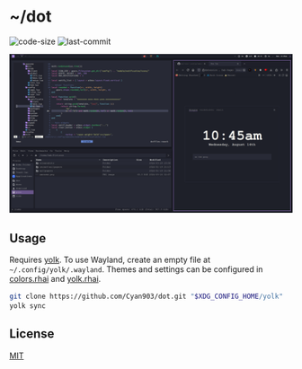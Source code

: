 # ~/dot

![code-size](https://img.shields.io/github/languages/code-size/cyan903/dot) ![last-commit](https://img.shields.io/github/last-commit/cyan903/dot)

<p align="center">
    <img src="assets/desktop.png" />
</p>

## Usage

Requires [yolk](https://elkowar.github.io/yolk/). To use Wayland, create an empty file at `~/.config/yolk/.wayland`. Themes and settings can be configured in [colors.rhai](colors.rhai) and [yolk.rhai](yolk.rhai).

```sh
git clone https://github.com/Cyan903/dot.git "$XDG_CONFIG_HOME/yolk"
yolk sync
```

## License

[MIT](LICENSE)

